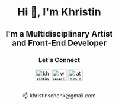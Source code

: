 <h1 align="center">Hi 👋, I'm Khristin</h1>
<h2 align="center">I'm a Multidisciplinary Artist<br>and Front-End Developer</h2>
<h3 align="center">Let's Connect</h3>
<p align="center">
<a href="https://codepen.io/khristin-schenk" target="blank"><img align="center" src="https://raw.githubusercontent.com/rahuldkjain/github-profile-readme-generator/master/src/images/icons/Social/codepen.svg" alt="khristin-schenk" height="30" width="40" /></a>
<a href="https://www.linkedin.com/in/khristin-schenk/" target="blank">
<img align="center" src="https://raw.githubusercontent.com/rahuldkjain/github-profile-readme-generator/master/src/images/icons/Social/linked-in-alt.svg" alt="www.linkedin.com/in/khristin-schenk" height="30" width="40" /></a>
<a href="https://instagram.com/atomic_ann" target="blank"><img align="center" src="https://raw.githubusercontent.com/rahuldkjain/github-profile-readme-generator/master/src/images/icons/Social/instagram.svg" alt="atomic_ann" height="30" width="40" /></a></p>

<p align="center">
<br>
📫 khristinschenk@gmail.com
</p>
